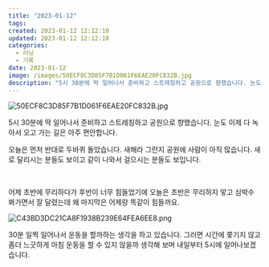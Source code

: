 ```yaml
---
title: "2023-01-12"
tags:
created: 2023-01-12 12:12:10
updated: 2023-01-12 12:12:10
categories:
  - 러닝
  - 기록
date: 2023-01-12
image: /images/50ECF8C3D85F7B1D061F6EAE20FC832B.jpg
description: "5시 30분에 딱 일어나서 준비하고 스트레칭하고 공원으로 향했습니다. 눈도 이제 다 녹아서 오고 가는 길은 아주 편안합니다. 오늘은 먼저 반대로 두바퀴 돌았습니다. 새해라 그런지 공원에 사람이 아직 많습니다. 새로 달리시는 분들도 보이고 같이 나와서 걸으시는 분들도 보입니다. 어제 초반"
---
```


![50ECF8C3D85F7B1D061F6EAE20FC832B.jpg](/images/50ECF8C3D85F7B1D061F6EAE20FC832B.jpg)
 
 

5시 30분에 딱 일어나서 준비하고 스트레칭하고 공원으로 향했습니다. 눈도 이제 다 녹아서 오고 가는 길은 아주 편안합니다.

오늘은 먼저 반대로 두바퀴 돌았습니다. 새해라 그런지 공원에 사람이 아직 많습니다. 새로 달리시는 분들도 보이고 같이 나와서 걸으시는 분들도 보입니다.

 

어제 초반에 무리하다가 후반이 너무 힘들었기에 오늘은 초반은 무리하지 앟고 심박수 봐가면서 잘 달렸는데 왜 마지막은 어제랑 똑같이 힘들까요.

 
 ![C43BD3DC21CA8F1938B239E64FEA6EE8.png](/images/C43BD3DC21CA8F1938B239E64FEA6EE8.png)
 
 

30분 일찍 일어나서 운동을 할까하는 생각을 하고 있습니다. 그러면 시간에 쫓기지 않고 좀더 느긋하게 아침 운동을 할 수 있지 않을까 생각해 보며 내일부터 5시에 일어나보겠습니다.
